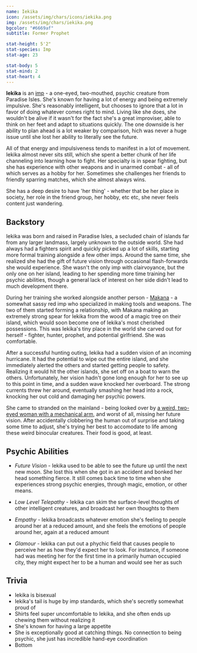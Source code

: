 ```yaml
---
name: Iekika
icon: /assets/img/chars/icons/iekika.png
img: /assets/img/chars/iekika.png
bgcolor: "#6669af"
subtitle: Former Prophet

stat-height: 5'2"
stat-species: Imp
stat-age: 23

stat-body: 5
stat-mind: 2
stat-heart: 4
---
```

**Iekika** is an [imp](/characters/imps.html) - a one-eyed, two-mouthed, psychic creature from Paradise Isles. She's known for having a lot of energy and being extremely impulsive. She's reasonably intelligent, but chooses to ignore that a lot in favor of doing whatever comes right to mind. Living like she does, she wouldn't be alive if it wasn't for the fact she's a great improviser, able to think on her feet and adapt to situations quickly. The one downside is her ability to plan ahead is a lot weaker by comparison, hich was never a huge issue until she lost her ability to literally see the future.

All of that energy and impulsiveness tends to manifest in a lot of movement. Iekika almost never sits still, which she spent a better chunk of her life channeling into learning how to fight. Her specialty is in spear fighting, but she has experience with other weapons and in unarmed combat - all of which serves as a hobby for her. Sometimes she challenges her friends to friendly sparring matches, which she almost always wins.

She has a deep desire to have 'her thing' - whether that be her place in society, her role in the friend group, her hobby, etc etc, she never feels content just wandering.

## Backstory
Iekika was born and raised in Paradise Isles, a secluded chain of islands far from any larger landmass, largely unknown to the outside world. She had always had a fighters spirit and quickly picked up a lot of skills, starting more formal training alongside a few other imps. Around the same time, she realized she had the gift of future vision through occasional flash-forwards she would experience. She wasn't the only imp with clairvoyance, but the only one on her island, leading to her spending more time training her psychic abilities, though a general lack of interest on her side didn't lead to much development there. 

During her training she worked alongside another person - [Makana](/characters/makana.html) - a somewhat sassy red imp who specialized in making tools and weapons. The two of them started forming a relationship, with Makana making an extremely strong spear for Iekika from the wood of a magic tree on their island, which would soon become one of Iekika's most cherished possessions. This was Iekika's tiny place in the world she carved out for herself - fighter, hunter, prophet, and potential girlfriend. She was comfortable.

After a successful hunting outing, Iekika had a sudden vision of an incoming hurricane. It had the potential to wipe out the entire island, and she immediately alerted the others and started getting people to safety. Realizing it would hit the other islands, she set off on a boat to warn the others. Unfortunately, her vision hadn't gone long enough for her to see up to this point in time, and a sudden wave knocked her overboard. The strong currents threw her around, eventually smashing her head into a rock, knocking her out cold and damaging her psychic powers.

 She came to stranded on the mainland - being looked over by [a weird, two-eyed woman with a mechanical arm](/characters/amber.html), and worst of all, missing her future vision. After accidentally clobbering the human out of surprise and taking some time to adjust, she's trying her best to accomodate to life among these weird binocular creatures. Their food is good, at least.

## Psychic Abilities
 - *Future Vision* - Iekika used to be able to see the future up until the next new moon. She lost this when she got in an accident and bonked her head something fierce. It still comes back time to time when she experiences strong psychic energies, through magic, emotion, or other means.

 - *Low Level Telepathy* - Iekika can skim the surface-level thoughts of other intelligent creatures, and broadcast her own thoughts to them

 - *Empathy* - Iekika broadcasts whatever emotion she's feeling to people around her at a reduced amount, and she feels the emotions of people around her, again at a reduced amount

 - *Glamour* - Iekika can put out a phychic field that causes people to perceive her as how they'd expect her to look. For instance, if someone had was meeting her for the first time in a primarily human occupied city, they might expect her to be a human and would see her as such

## Trivia
 - Iekika is bisexual
 - Iekika's tail is huge by imp standards, which she's secretly somewhat proud of
 - Shirts feel super uncomfortable to Iekika, and she often ends up chewing them without realizing it
 - She's known for having a large appetite
 - She is exceptionally good at catching things. No connection to being psychic, she just has incredible hand-eye coordination
 - Bottom